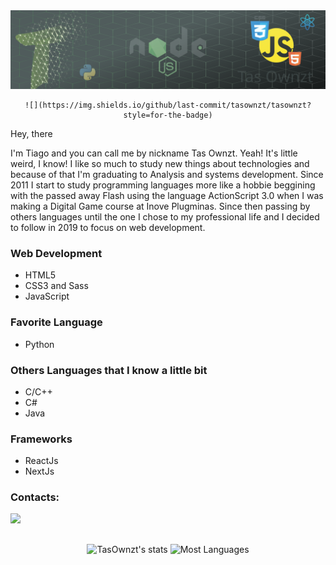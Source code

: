 <div align="center">
	<img src="Banner.svg" alt="Banner"/>
	<br>
	
	![](https://img.shields.io/github/last-commit/tasownzt/tasownzt?style=for-the-badge)
</div>


Hey, there

I'm Tiago and you can call me by nickname Tas Ownzt. Yeah! It's little weird, I know!
I like so much to study new things about technologies and because of that I'm graduating to Analysis and systems development.
Since 2011 I start to study programming languages more like a hobbie beggining with the  passed away Flash using the language ActionScript 3.0 when I was making a Digital Game course at Inove Plugminas. Since then passing by others
languages until the one I chose to my professional life and I decided to follow in 2019 to focus on web development.

### Web Development

- HTML5
- CSS3 and Sass
- JavaScript

### Favorite Language

- Python

### Others Languages that I know a little bit

- C/C++
- C#
- Java

### Frameworks

- ReactJs
- NextJs

### Contacts:

<a href="https://www.linkedin.com/in/TasOwnzt" target="_blank"><img src="https://img.shields.io/badge/-LinkedIn-%230077B5?style=for-the-badge&logo=linkedin&logoColor=white" target="_blank"></a>

##

<div align="center">
	<img height="180em" src="https://github-readme-stats.vercel.app/api?username=TasOwnzt&show_icons=true&hide=issues,prs,&theme=dark&hide_border=true&border_radius=0&title_color=79ff97&include_all_commits=true" alt="TasOwnzt's stats"/>
	<img height="180em" src="https://github-readme-stats.vercel.app/api/top-langs/?username=TasOwnzt&layout=compact&theme=dark&border_radius=0&hide_border=true&title_color=79ff97" alt="Most Languages"/>
</div>